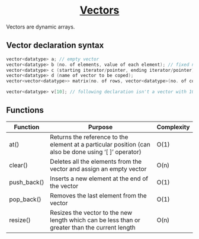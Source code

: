 <h1 align="center"><a href="#"> Vectors </a></h1>

Vectors are dynamic arrays.

## Vector declaration syntax

```cpp
vector<datatype> a; // empty vector
vector<datatype> b (no. of elements, value of each element); // fixed no. of elements with default value
vector<datatype> c (starting iterator/pointer, ending iterator/pointer); // inserting elements from other data structures
vector<datatype> d (name of vector to be coped);
vector<vector<datatype>> matrix(no. of rows, vector<datatype>(no. of cols, default value)); // declaring a 2D array

vector<datatype> v[10]; // following declaration isn't a vector with 10 elements but an array of size ten having vector elements
```
## Functions
| <center> Function </center>  | <center> Purpose </center>  | <center> Complexity </center>  |
| :--------------------------- | :-------------------------- | :----------------------------- |
| <a> at() </a> | Returns the reference to the element at a particular position (can also be done using ‘[ ]’ operator) | O(1)|
| <a> clear() </a> | Deletes all the elements from the vector and assign an empty vector | O(n) |
| <a> push_back() </a> | Inserts a new element at the end of the vector | O(1) |
| <a> pop_back() </a> | Removes the last element from the vector | O(1) |
| <a> resize() </a> | Resizes the vector to the new length which can be less than or greater than the current length | O(n) |
